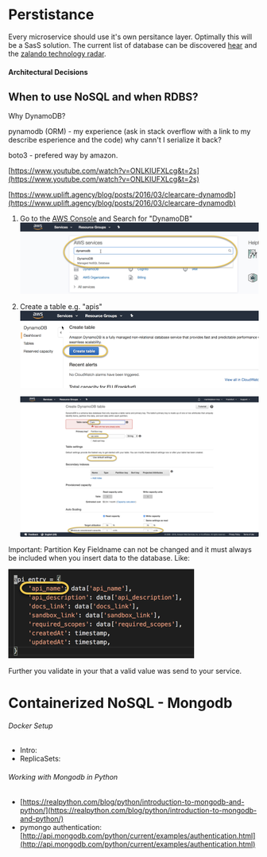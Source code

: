 # Perstistance

Every microservice should use it's own persitance layer. Optimally this will be a SasS solution. The current list of database can be discovered [hear](https://db-engines.com/de/ranking) and the [zalando technology radar](#).

#### Architectural Decisions

## When to use NoSQL and when RDBS?

Why DynamoDB?

pynamodb \(ORM\) - my experience \(ask in stack overflow with a link to my describe esperience and the code\) why cann't I serialize it back?

boto3 - prefered way by amazon.

[https://www.youtube.com/watch?v=ONLKIUFXLcg&t=2s](https://www.youtube.com/watch?v=ONLKIUFXLcg&t=2s)

[https://www.uplift.agency/blog/posts/2016/03/clearcare-dynamodb](https://www.uplift.agency/blog/posts/2016/03/clearcare-dynamodb)

1. Go to the [AWS Console](https://console.aws.amazon.com/console/home) and Search for "DynamoDB"
   ![](/assets/search-for-dynamodb-on-aws.png)
2. Create a table e.g. "apis"  
   ![](/assets/create-dynamodb-table.png)

   ![](/assets/create-dynamodb-table-1.png)

Important: Partition Key Fieldname can not be changed and it must always be included when you insert data to the database. Like:

![](/assets/partion-key-must-be-included.png)

Further you validate in your that a valid value was send to your service.

# Containerized NoSQL - Mongodb

###### Docker Setup

* Intro: 
* ReplicaSets: 

###### Working with Mongodb in Python

* [https://realpython.com/blog/python/introduction-to-mongodb-and-python/](https://realpython.com/blog/python/introduction-to-mongodb-and-python/)
* pymongo authentication: [http://api.mongodb.com/python/current/examples/authentication.html](http://api.mongodb.com/python/current/examples/authentication.html)




